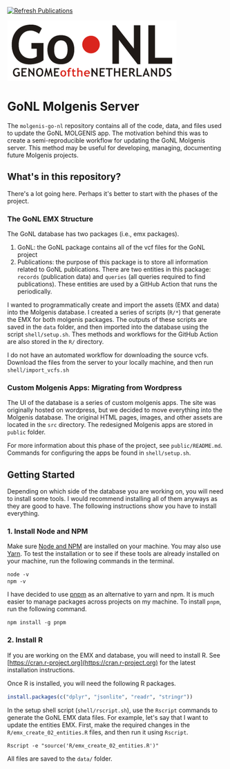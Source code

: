 [![Refresh Publications](https://github.com/molgenis/molgenis-go-nl/actions/workflows/update-publications.yml/badge.svg)](https://github.com/molgenis/molgenis-go-nl/actions/workflows/update-publications.yml)

![Genome of the Netherlands proejct](www/images/gonl.png)

# GoNL Molgenis Server

The `molgenis-go-nl` repository contains all of the code, data, and files used to update the GoNL MOLGENIS app. The motivation behind this was to create a semi-reproducible workflow for updating the GoNL Molgenis server. This method may be useful for developing, managing, documenting future Molgenis projects.

## What's in this repository?

There's a lot going here. Perhaps it's better to start with the phases of the project.

### The GoNL EMX Structure

The GoNL database has two packages (i.e., emx packages).

1. GoNL: the GoNL package contains all of the vcf files for the GoNL project
2. Publications: the purpose of this package is to store all information related to GoNL publications. There are two entities in this package: `records` (publication data) and `queries` (all queries required to find publications). These entities are used by a GitHub Action that runs the periodically.

I wanted to programmatically create and import the assets (EMX and data) into the Molgenis database. I created a series of scripts (`R/*`) that generate the EMX for both molgenis packages. The outputs of these scripts are saved in the `data` folder, and then imported into the database using the script `shell/setup.sh`. Thes methods and workflows for the GitHub Action are also stored in the `R/` directory.

I do not have an automated workflow for downloading the source vcfs. Download the files from the server to your locally machine, and then run `shell/import_vcfs.sh`

### Custom Molgenis Apps: Migrating from Wordpress

The UI of the database is a series of custom molgenis apps. The site was originally hosted on wordpress, but we decided to move everything into the Molgenis database. The original HTML pages, images, and other assets are located in the `src` directory. The redesigned Molgenis apps are stored in `public` folder.

For more information about this phase of the project, see `public/README.md`. Commands for configuring the apps be found in `shell/setup.sh`.

## Getting Started

Depending on which side of the database you are working on, you will need to install some tools. I would recommend installing all of them anyways as they are good to have. The following instructions show you have to install everything.

### 1. Install Node and NPM

Make sure [Node and NPM](https://nodejs.org/en/) are installed on your machine. You may also use [Yarn](https://yarnpkg.com/en/). To test the installation or to see if these tools are already installed on your machine, run the following commands in the terminal.

```shell
node -v
npm -v
```

I have decided to use [pnpm](https://github.com/pnpm/pnpm) as an alternative to yarn and npm. It is much easier to manage packages across projects on my machine. To install `pnpm`, run the following command.

```shell
npm install -g pnpm
```

### 2. Install R

If you are working on the EMX and database, you will need to install R. See [https://cran.r-project.org](https://cran.r-project.org) for the latest installation instructions.

Once R is installed, you will need the following R packages.

```r
install.packages(c("dplyr", "jsonlite", "readr", "stringr"))
```

In the setup shell script (`shell/rscript.sh`), use the `Rscript` commands to generate the GoNL EMX data files. For example, let's say that I want to update the entities EMX. First, make the required changes in the `R/emx_create_02_entities.R` files, and then run it using `Rscript`.

```shell
Rscript -e "source('R/emx_create_02_entities.R')"
```

All files are saved to the `data/` folder.
